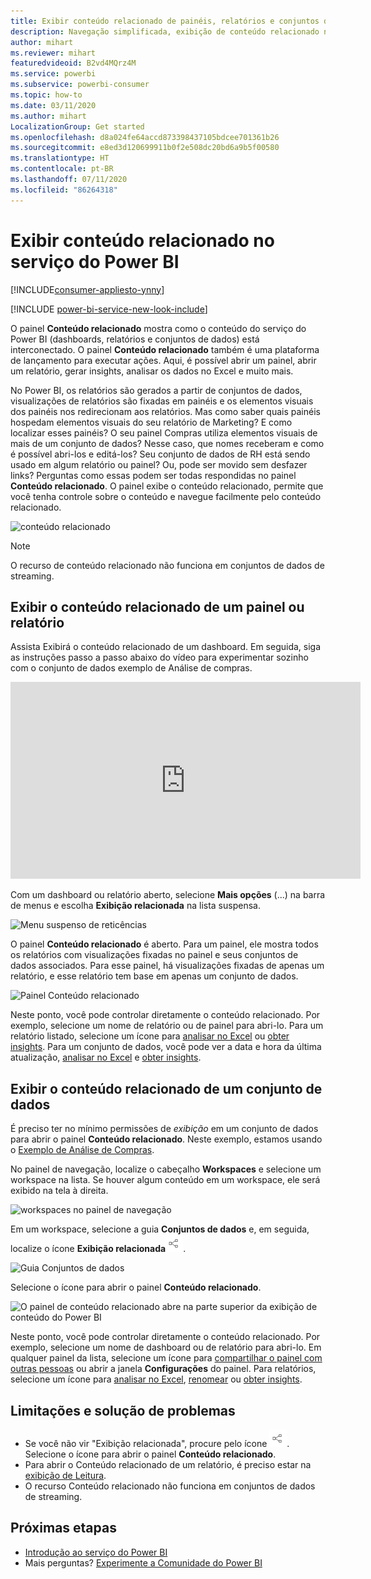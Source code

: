 ```yaml
---
title: Exibir conteúdo relacionado de painéis, relatórios e conjuntos de dados
description: Navegação simplificada, exibição de conteúdo relacionado nos dashboards, relatórios e conjuntos de dados
author: mihart
ms.reviewer: mihart
featuredvideoid: B2vd4MQrz4M
ms.service: powerbi
ms.subservice: powerbi-consumer
ms.topic: how-to
ms.date: 03/11/2020
ms.author: mihart
LocalizationGroup: Get started
ms.openlocfilehash: d8a024fe64accd873398437105bdcee701361b26
ms.sourcegitcommit: e8ed3d120699911b0f2e508dc20bd6a9b5f00580
ms.translationtype: HT
ms.contentlocale: pt-BR
ms.lasthandoff: 07/11/2020
ms.locfileid: "86264318"
---
```

# <a name="view-related-content-in-the-power-bi-service"></a>Exibir conteúdo relacionado no serviço do Power BI

[!INCLUDE[consumer-appliesto-ynny](../includes/consumer-appliesto-ynny.md)]

[!INCLUDE [power-bi-service-new-look-include](../includes/power-bi-service-new-look-include.md)]

O painel **Conteúdo relacionado** mostra como o conteúdo do serviço do Power BI (dashboards, relatórios e conjuntos de dados) está interconectado. O painel **Conteúdo relacionado** também é uma plataforma de lançamento para executar ações. Aqui, é possível abrir um painel, abrir um relatório, gerar insights, analisar os dados no Excel e muito mais.  

No Power BI, os relatórios são gerados a partir de conjuntos de dados, visualizações de relatórios são fixadas em painéis e os elementos visuais dos painéis nos redirecionam aos relatórios. Mas como saber quais painéis hospedam elementos visuais do seu relatório de Marketing? E como localizar esses painéis? O seu painel Compras utiliza elementos visuais de mais de um conjunto de dados? Nesse caso, que nomes receberam e como é possível abri-los e editá-los? Seu conjunto de dados de RH está sendo usado em algum relatório ou painel? Ou, pode ser movido sem desfazer links? Perguntas como essas podem ser todas respondidas no painel **Conteúdo relacionado**.  O painel exibe o conteúdo relacionado, permite que você tenha controle sobre o conteúdo e navegue facilmente pelo conteúdo relacionado.

![conteúdo relacionado](./media/end-user-related/power-bi-list.png)

> [!NOTE]
> O recurso de conteúdo relacionado não funciona em conjuntos de dados de streaming.
> 
> 

## <a name="view-related-content-for-a-dashboard-or-report"></a>Exibir o conteúdo relacionado de um painel ou relatório
Assista Exibirá o conteúdo relacionado de um dashboard. Em seguida, siga as instruções passo a passo abaixo do vídeo para experimentar sozinho com o conjunto de dados exemplo de Análise de compras.

<iframe width="560" height="315" src="https://www.youtube.com/embed/B2vd4MQrz4M#t=3m05s" frameborder="0" allowfullscreen></iframe>

Com um dashboard ou relatório aberto, selecione **Mais opções** (...) na barra de menus e escolha **Exibição relacionada** na lista suspensa.

![Menu suspenso de reticências](./media/end-user-related/power-bi-dropdown.png)

O painel **Conteúdo relacionado** é aberto. Para um painel, ele mostra todos os relatórios com visualizações fixadas no painel e seus conjuntos de dados associados. Para esse painel, há visualizações fixadas de apenas um relatório, e esse relatório tem base em apenas um conjunto de dados. 

![Painel Conteúdo relacionado](./media/end-user-related/power-bi-view-related-dashboard.png)

Neste ponto, você pode controlar diretamente o conteúdo relacionado.  Por exemplo, selecione um nome de relatório ou de painel para abri-lo.  Para um relatório listado, selecione um ícone para [analisar no Excel](../collaborate-share/service-analyze-in-excel.md) ou [obter insights](end-user-insights.md). Para um conjunto de dados, você pode ver a data e hora da última atualização, [analisar no Excel](../collaborate-share/service-analyze-in-excel.md) e [obter insights](end-user-insights.md).  



## <a name="view-related-content-for-a-dataset"></a>Exibir o conteúdo relacionado de um conjunto de dados
É preciso ter no mínimo permissões de *exibição* em um conjunto de dados para abrir o painel **Conteúdo relacionado**. Neste exemplo, estamos usando o [Exemplo de Análise de Compras](../create-reports/sample-procurement.md).

No painel de navegação, localize o cabeçalho **Workspaces** e selecione um workspace na lista. Se houver algum conteúdo em um workspace, ele será exibido na tela à direita. 

![workspaces no painel de navegação](./media/end-user-related/power-bi-workspace.png)


Em um workspace, selecione a guia **Conjuntos de dados** e, em seguida, localize o ícone **Exibição relacionada**![ícone Exibição relacionada](./media/end-user-related/power-bi-view-related-icon-new.png).

![Guia Conjuntos de dados](./media/end-user-related/power-bi-related-dataset.png)

Selecione o ícone para abrir o painel **Conteúdo relacionado**.

![O painel de conteúdo relacionado abre na parte superior da exibição de conteúdo do Power BI](media/end-user-related/power-bi-dataset.png)

Neste ponto, você pode controlar diretamente o conteúdo relacionado. Por exemplo, selecione um nome de dashboard ou de relatório para abri-lo.  Em qualquer painel da lista, selecione um ícone para [compartilhar o painel com outras pessoas](../collaborate-share/service-share-dashboards.md) ou abrir a janela **Configurações** do painel. Para relatórios, selecione um ícone para [analisar no Excel](../collaborate-share/service-analyze-in-excel.md), [renomear](../create-reports/service-rename.md) ou [obter insights](end-user-insights.md).  

## <a name="limitations-and-troubleshooting"></a>Limitações e solução de problemas
* Se você não vir "Exibição relacionada", procure pelo ícone ![ícone Exibição relacionada](./media/end-user-related/power-bi-view-related-icon-new.png). Selecione o ícone para abrir o painel **Conteúdo relacionado**.
* Para abrir o Conteúdo relacionado de um relatório, é preciso estar na [exibição de Leitura](end-user-reading-view.md).
* O recurso Conteúdo relacionado não funciona em conjuntos de dados de streaming.

## <a name="next-steps"></a>Próximas etapas
* [Introdução ao serviço do Power BI](../fundamentals/service-get-started.md)
* Mais perguntas? [Experimente a Comunidade do Power BI](https://community.powerbi.com/)
